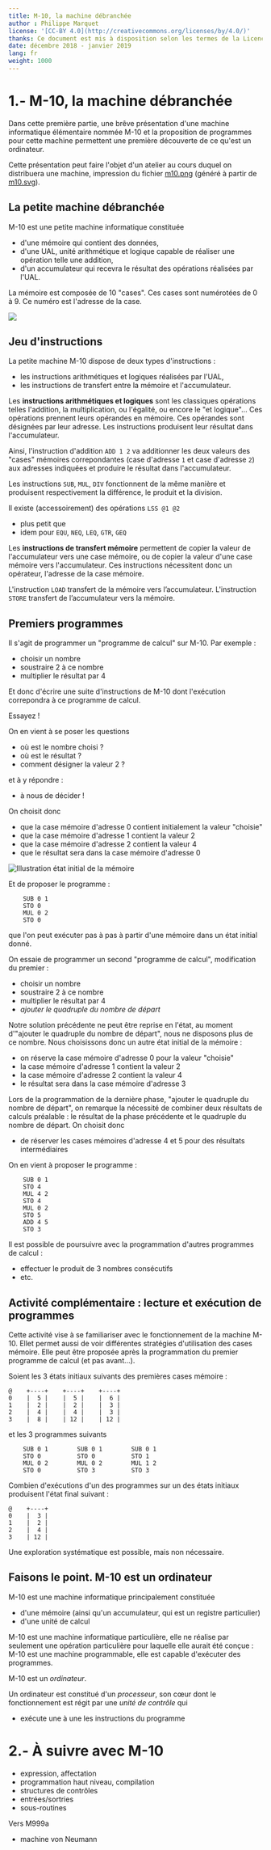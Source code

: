 ```yaml
---
title: M-10, la machine débranchée
author : Philippe Marquet
license: '[CC-BY 4.0](http://creativecommons.org/licenses/by/4.0/)'
thanks: Ce document est mis à disposition selon les termes de la Licence Creative Commons Attribution 4.0 International \protect ![](https://licensebuttons.net/l/by/4.0/88x31.png){width=3em}
date: décembre 2018 - janvier 2019
lang: fr
weight: 1000
---
```


1.- M-10, la machine débranchée
==============================

Dans cette première partie, une brêve présentation d'une machine informatique élémentaire nommée M-10 et la proposition de programmes pour cette machine permettent une première découverte de ce qu'est un ordinateur.

Cette présentation peut faire l'objet d'un atelier au cours duquel on distribuera une machine, impression du fichier [m10.png](/uploads/docsnsi/architecture/img/m10.png) (généré à partir de [m10.svg](/uploads/docsnsi/architecture/img/m10-0.svg)).

La petite machine débranchée
----------------------------

M-10 est une petite machine informatique constituée

* d'une mémoire qui contient des données,
* d'une UAL, unité arithmétique et logique capable de réaliser une opération telle une addition,
* d'un accumulateur qui recevra le résultat des opérations réalisées par l'UAL.

La mémoire est composée de 10 "cases". Ces cases sont numérotées de 0 à 9. Ce numéro est l'adresse de la case.

![](uploads/docsnsi/architecture/img/m10.png)


Jeu d'instructions
------------------

La petite machine M-10 dispose de deux types d'instructions :

* les instructions arithmétiques et logiques réalisées par l'UAL,
* les instructions de transfert entre la mémoire et l'accumulateur.

Les **instructions arithmétiques et logiques** sont les classiques opérations telles l'addition, la multiplication, ou l'égalité, ou encore le "et logique"...
Ces opérations prennent leurs opérandes en mémoire.
Ces opérandes sont désignées par leur adresse.
Les instructions produisent leur résultat dans l'accumulateur.

Ainsi, l'instruction d'addition `ADD 1 2` va additionner les deux valeurs des "cases" mémoires correpondantes (case d'adresse `1` et case d'adresse `2`) aux adresses indiquées et produire le résultat dans l'accumulateur.

Les instructions `SUB`, `MUL`, `DIV` fonctionnent de la même manière et produisent respectivement la différence, le produit et la division.

Il existe (accessoirement) des opérations `LSS @1 @2`

* plus petit que
* idem pour `EQU`, `NEQ`, `LEQ`, `GTR`, `GEQ`

Les **instructions de transfert mémoire** permettent de copier la valeur de l'accumulateur vers une case mémoire, ou de copier la valeur d'une case mémoire vers l'accumulateur.
Ces instructions nécessitent donc un opérateur, l'adresse de la case mémoire.

L'instruction `LOAD` transfert de la mémoire vers l’accumulateur. L'instruction `STORE` transfert de l’accumulateur vers la mémoire.

Premiers programmes
-------------------

Il s'agit de programmer un "programme de calcul" sur M-10.
Par exemple :

* choisir un nombre
* soustraire 2 à ce nombre
* multiplier le résultat par 4

Et donc d'écrire une suite d'instructions de M-10 dont l'exécution correpondra à ce programme de calcul.

Essayez !

On en vient à se poser les questions

* où est le nombre choisi ?
* où est le résultat ?
* comment désigner la valeur 2 ?

et à y répondre :

* à nous de décider !

On choisit donc

* que la case mémoire d'adresse 0 contient initialement la valeur "choisie"
* que la case mémoire d'adresse 1 contient la valeur 2
* que la case mémoire d'adresse 2 contient la valeur 4
* que le résultat sera dans la case mémoire d'adresse 0

![Illustration état initial de la mémoire](/uploads/docsnsi/architecture/img/m10-0.png)

Et de proposer le programme :

```
    SUB 0 1
    STO 0
    MUL 0 2
    STO 0
```

que l'on peut exécuter pas à pas à partir d'une mémoire dans un état initial donné.

On essaie de programmer un second "programme de calcul", modification du premier :

* choisir un nombre
* soustraire 2 à ce nombre
* multiplier le résultat par 4
* _ajouter le quadruple du nombre de départ_

Notre solution précédente ne peut être reprise en l'état, au moment d'"ajouter le quadruple du nombre de départ", nous ne disposons plus de ce nombre.
Nous choisissons donc un autre état initial de la mémoire :

* on réserve la case mémoire d'adresse 0 pour la valeur "choisie"
* la case mémoire d'adresse 1 contient la valeur 2
* la case mémoire d'adresse 2 contient la valeur 4
* le résultat sera dans la case mémoire d'adresse 3

Lors de la programmation de la dernière phase, "ajouter le quadruple du nombre de départ", on remarque la nécessité de combiner deux résultats de calculs préalable : le résultat de la phase précédente et le quadruple du nombre de départ. On choisit donc

* de réserver les cases mémoires d'adresse 4 et 5 pour des résultats intermédiaires

On en vient à proposer le programme :

```
    SUB 0 1
    STO 4
    MUL 4 2
    STO 4
    MUL 0 2
    STO 5
    ADD 4 5
    STO 3
```

Il est possible de poursuivre avec la programmation d'autres programmes de calcul :

* effectuer le produit de 3 nombres consécutifs
* etc.

Activité complémentaire : lecture et exécution de programmes
------------------------------------------------------------

Cette activité vise à se familiariser avec le fonctionnement de la machine M-10. Ellet permet aussi de voir différentes stratégies d'utilisation des cases mémoire.
Elle peut être proposée après la programmation du premier programme de calcul (et pas avant...).

Soient les 3 états initiaux suivants des premières cases mémoire :

```
@    +----+    +----+    +----+
0    |  5 |    |  5 |    |  6 |
1    |  2 |    |  2 |    |  3 |
2    |  4 |    |  4 |    |  3 |
3    |  8 |    | 12 |    | 12 |
```

et les 3 programmes suivants

```
    SUB 0 1        SUB 0 1        SUB 0 1
    STO 0          STO 0          STO 1
    MUL 0 2        MUL 0 2        MUL 1 2
    STO 0          STO 3          STO 3
```

Combien d'exécutions d'un des programmes sur un des états initiaux produisent l'état final suivant :

```
@    +----+
0    |  3 |
1    |  2 |
2    |  4 |
3    | 12 |
```

Une exploration systématique est possible, mais non nécessaire.

Faisons le point. M-10 est un ordinateur
----------------------------------------

M-10 est une machine informatique principalement constituée

* d'une mémoire (ainsi qu'un accumulateur, qui est un registre particulier)
* d'une unité de calcul

M-10 est une machine informatique particulière, elle ne réalise par seulement une opération particulière pour laquelle elle aurait été conçue : M-10 est une machine programmable, elle est capable d'exécuter des programmes.

M-10 est un _ordinateur_.

Un ordinateur est constitué d'un _processeur_, son cœur dont le fonctionnement est régit par une _unité de contrôle_ qui

* exécute une à une les instructions du programme


2.- À suivre avec M-10
=====================


* expression, affectation
* programmation haut niveau, compilation
* structures de contrôles
* entrées/sortries
* sous-routines

Vers M999a

* machine von Neumann
